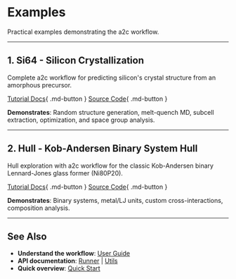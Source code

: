 # Examples

Practical examples demonstrating the a2c workflow.

---

## 1. Si64 - Silicon Crystallization

Complete a2c workflow for predicting silicon's crystal structure from an amorphous precursor.

[Tutorial Docs](Si64.ipynb){ .md-button }
[Source Code](https://github.com/abhijeetgangan/a2c_ase/blob/main/example/Si64.py){ .md-button }

**Demonstrates**: Random structure generation, melt-quench MD, subcell extraction, optimization, and space group analysis.

---

## 2. Hull - Kob-Andersen Binary System Hull

Hull exploration with a2c workflow for the classic Kob-Andersen binary Lennard-Jones glass former (Ni80P20).

[Tutorial Docs](hull.ipynb){ .md-button }
[Source Code](https://github.com/abhijeetgangan/a2c_ase/blob/main/example/hull.py){ .md-button }

**Demonstrates**: Binary systems, metal/LJ units, custom cross-interactions, composition analysis.

---

## See Also

- **Understand the workflow**: [User Guide](../user-guide/workflow.md)
- **API documentation**: [Runner](../api/runner.md) | [Utils](../api/utils.md)
- **Quick overview**: [Quick Start](../getting-started/quickstart.md)
